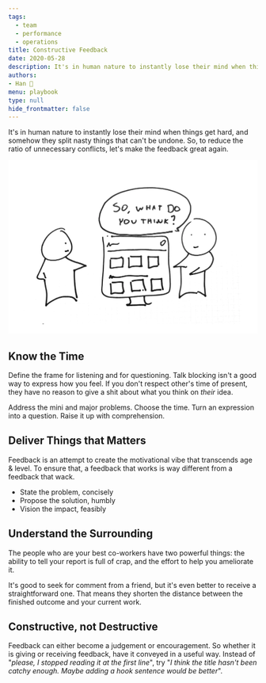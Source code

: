```yaml
---
tags: 
  - team
  - performance 
  - operations
title: Constructive Feedback
date: 2020-05-28
description: It's in human nature to instantly lose their mind when things get hard, and somehow they split nasty things that can't be undone. So, to reduce the ratio of unnecessary conflicts, let's make the feedback great again.
authors: 
- Han 🐸
menu: playbook
type: null
hide_frontmatter: false
---
```


It's in human nature to instantly lose their mind when things get hard, and somehow they split nasty things that can't be undone. So, to reduce the ratio of unnecessary conflicts, let's make the feedback great again.

![](assets/constructive-feedback_87ebb746e32fe99c9e895e0ef1ca29f8_md5.webp)

## Know the Time
Define the frame for listening and for questioning. Talk blocking isn't a good way to express how you feel. If you don't respect other's time of present, they have no reason to give a shit about what you think on *their* idea.

Address the mini and major problems. Choose the time. Turn an expression into a question. Raise it up with comprehension.

## Deliver Things that Matters
Feedback is an attempt to create the motivational vibe that transcends age & level. To ensure that, a feedback that works is way different from a feedback that wack.

* State the problem, concisely
* Propose the solution, humbly
* Vision the impact, feasibly 

## Understand the Surrounding
The people who are your best co-workers have two powerful things: the ability to tell your report is full of crap, and the effort to help you ameliorate it.

It's good to seek for comment from a friend, but it's even better to receive a straightforward one. That means they shorten the distance between the finished outcome and your current work.

## Constructive, not Destructive
Feedback can either become a judgement or encouragement. So whether it is giving or receiving feedback, have it conveyed in a useful way. Instead of "*please, I stopped reading it at the first line*", try "*I think the title hasn't been catchy enough. Maybe adding a hook sentence would be better*".
